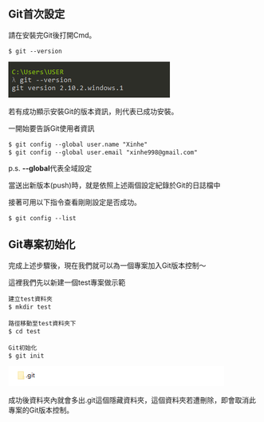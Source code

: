 ## Git首次設定

請在安裝完Git後打開Cmd。

```
$ git --version
```

![](/assets/1.png)

若有成功顯示安裝Git的版本資訊，則代表已成功安裝。

一開始要告訴Git使用者資訊

```
$ git config --global user.name "Xinhe"
$ git config --global user.email "xinhe998@gmail.com"
```

p.s.  **--global**代表全域設定

當送出新版本\(push\)時，就是依照上述兩個設定紀錄於Git的日誌檔中

接著可用以下指令查看剛剛設定是否成功。

```
$ git config --list
```

## Git專案初始化

完成上述步驟後，現在我們就可以為一個專案加入Git版本控制～

這裡我們先以新建一個test專案做示範

```
建立test資料夾
$ mkdir test

路徑移動至test資料夾下
$ cd test

Git初始化
$ git init
```

![](/assets/3.png)

成功後資料夾內就會多出.git這個隱藏資料夾，這個資料夾若遭刪除，即會取消此專案的Git版本控制。

